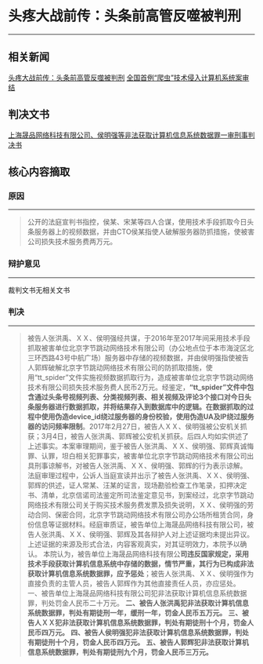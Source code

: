 # 头疼大战前传：头条前高管反噬被判刑
------


## 相关新闻
[头疼大战前传：头条前高管反噬被判刑][1]
[全国首例“爬虫”技术侵入计算机系统案审结][2]

## 判决文书
[上海晟品网络科技有限公司、侯明强等非法获取计算机信息系统数据罪一审刑事判决书][3]

## 核心内容摘取

### 原因

------

>  公开的法庭宣判书指控，侯某、宋某等四人合谋，使用技术手段抓取今日头条服务器上的视频数据，并由CTO侯某指使人破解服务器防抓措施，使被害公司损失技术服务费两万元。

### 辩护意见

------

裁判文书无相关文书

### 判决

------

> 被告人张洪禹、ＸＸ、侯明强经共谋，于2016年至2017年间采用技术手段抓取被害单位北京字节跳动网络技术有限公司（办公地点位于本市海淀区北三环西路43号中航广场）服务器中存储的视频数据，并由侯明强指使被告人郭辉破解北京字节跳动网络技术有限公司的防抓取措施，使用“tt_spider”文件实施视频数据抓取行为，造成被害单位北京字节跳动网络技术有限公司损失技术服务费人民币2万元。经鉴定，**“tt_spider”文件中包含通过头条号视频列表、分类视频列表、相关视频及评论3个接口对今日头条服务器进行数据抓取，并将结果存入到数据库中的逻辑。在数据抓取的过程中使用伪造device_id绕过服务器的身份校验，使用伪造UA及IP绕过服务器的访问频率限制**。2017年2月27日，被告人ＸＸ、侯明强被公安机关抓获；3月4日，被告人张洪禹、郭辉被公安机关抓获。后四人均如实供述了上述事实。本案审理期间，鉴于被告人张洪禹、ＸＸ、侯明强、郭辉真诚悔罪、认罪，坦白相关犯罪事实，被害单位北京字节跳动网络技术有限公司出具刑事谅解书，对被告人张洪禹、ＸＸ、侯明强、郭辉的行为表示谅解。
法庭审理过程中，公诉人当庭宣读并出示了被告人张洪禹、ＸＸ、侯明强、郭辉的供述，证人常某、汪某的证言，现场勘验检查工作笔录，扣押决定书、清单，北京信诺司法鉴定所司法鉴定意见书，到案经过，北京字节跳动网络技术有限公司关于购买技术服务费发票及损失说明，ＸＸ、侯明强的劳动合同、保密合同，北京字节跳动网络技术有限公司办公场所租赁合同，身份信息等证据材料。经庭审质证，被告单位上海晟品网络科技有限公司，被告人张洪禹、ＸＸ、侯明强、郭辉及其各辩护人对上述证据均未提出异议。上述证据的来源及形式合法，内容客观真实，对其证明效力，本院予以确认。
本院认为，被告单位上海晟品网络科技有限公**司违反国家规定，采用技术手段获取计算机信息系统中存储的数据，情节严重，其行为已构成非法获取计算机信息系统数据罪，应予惩处**；被告人张洪禹、ＸＸ、侯明强作为直接负责的主管人员，被告人郭辉作为其他直接责任人员，亦应惩处。
一、被告单位上海晟品网络科技有限公司犯非法获取计算机信息系统数据罪，判处罚金人民币二十万元。
**二、被告人张洪禹犯非法获取计算机信息系统数据罪，判处有期徒刑一年，缓刑一年，罚金人民币五万元。**
**三、被告人ＸＸ犯非法获取计算机信息系统数据罪，判处有期徒刑十个月，罚金人民币四万元。**
**四、被告人侯明强犯非法获取计算机信息系统数据罪，判处有期徒刑十个月，罚金人民币四万元。**
**五、被告人郭辉犯非法获取计算机信息系统数据罪，判处有期徒刑九个月，罚金人民币三万元。**


  [1]: http://tech.sina.com.cn/csj/2018-06-19/doc-iheauxvz7582325.shtml
  [2]: http://k.sina.com.cn/article_2286908003_884f726302001201l.html?cre=tianyi&mod=pcpager_china&loc=1&r=9&doct=0&rfunc=100&tj=none&tr=9
  [3]: http://wenshu.court.gov.cn/website/wenshu/181107ANFZ0BXSK4/index.html?docId=cc5d28b2ecca45a99409a85600ef4202
